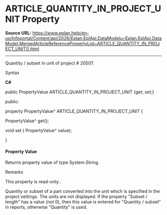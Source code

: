 # ARTICLE_QUANTITY_IN_PROJECT_UNIT Property

**Source URL:** https://www.eplan.help/en-us/Infoportal/Content/api/2026/Eplan.EplApi.DataModelu~Eplan.EplApi.DataModel.MergedArticleReferencePropertyList~ARTICLE_QUANTITY_IN_PROJECT_UNIT().html

---

Quantity / subset in unit of project # 20507.

Syntax

**C#**



public PropertyValue ARTICLE_QUANTITY_IN_PROJECT_UNIT {get; set;}

public:

property PropertyValue^ ARTICLE_QUANTITY_IN_PROJECT_UNIT {

   PropertyValue^ get();

   void set (    PropertyValue^ value);

}


#### Property Value

Returns property value of type System.String.

Remarks

This property is read-only..

Quantity or subset of a part converted into the unit which is specified in the project settings. The units are not displayed. If the property "Subset / length" has a value (not 0), then this value is entered for "Quantity / subset" in reports, otherwise "Quantity" is used.
